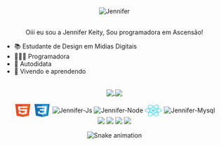 <div align="center">
 <img align="center" alt="Jennifer" height="140" width="140"src="https://github.com/keiity96/keiity96/assets/55165163/767f3882-2d07-4e67-bfb4-0d1c2af9a8b3" />  
</div>
<br>
<p align="center">
  Oiii eu sou a Jennifer Keity, Sou programadora em Ascensão!

- 📚 Estudante de Design em Midias Digitais
- 👩🏾‍💻 Programadora 
- 📖 Autodidata
- 🍃 Vivendo e aprendendo

 </p>
 <br>
<div align="center">
 <a href="https://github.com/keiity96/Github-status">
  <img height=180 align="center" src="https://github-readme-stats.vercel.app/api?username=keiity96&show_icons=true&theme=dracula" />
</a>
<a href="https://github.com/keiity96/convoychat">
  <img height=180 align="center" src="https://github-readme-stats.vercel.app/api/top-langs/?username=keiity96&layout=compact&theme=dracula" />
</a>
 </div>

<div align="center" valign="top"><br>
  <img align="center" alt="Jennifer-HTML" height="30" width="40" src="https://raw.githubusercontent.com/devicons/devicon/master/icons/html5/html5-original.svg">
  <img align="center" alt="Jennifer-CSS" height="30" width="40" src="https://raw.githubusercontent.com/devicons/devicon/master/icons/css3/css3-original.svg">
  <img align="center" alt="Jennifer-Js" height="30" width="40"  src="https://cdn.jsdelivr.net/gh/devicons/devicon/icons/javascript/javascript-original.svg" />
  <img align="center" alt="Jennifer-Node" height="30" width="40" src="https://cdn.jsdelivr.net/gh/devicons/devicon/icons/nodejs/nodejs-plain.svg" />
  <img align="center" alt="Jennifer-React" height="30" width="40" src="https://raw.githubusercontent.com/devicons/devicon/master/icons/react/react-original.svg">
  <img align="center" alt="Jennifer-Mysql" height="50" width="40"src="https://cdn.jsdelivr.net/gh/devicons/devicon/icons/mysql/mysql-original-wordmark.svg" />
  


</div>
 
<div align="center">
  <a href="https://instagram.com/keiityz" target="_blank"><img src="https://img.shields.io/badge/-Instagram-%23E4405F?style=for-the-badge&logo=instagram&logoColor=white" target="_blank"></a>
  <a href="https://discord.com/channels/@me" target="_blank"><img src="https://img.shields.io/badge/Discord-7289DA?style=for-the-badge&logo=discord&logoColor=white" target="_blank"></a> 
  <a href = "mailto:Jenniferguimaraes66@gmail.com"><img src="https://img.shields.io/badge/-Gmail-%23333?style=for-the-badge&logo=gmail&logoColor=white" target="_blank"></a>
  <a href="https://www.linkedin.com/in/jenniferkeityguimaraes" target="_blank"><img src="https://img.shields.io/badge/-LinkedIn-%230077B5?style=for-the-badge&logo=linkedin&logoColor=white" target="_blank"></a> 
  
</div>
<div align="center">

  ![Snake animation](https://github.com/danielbped/danielbped/blob/output/github-contribution-grid-snake.svg)
  
</div>
  
  ##
 

